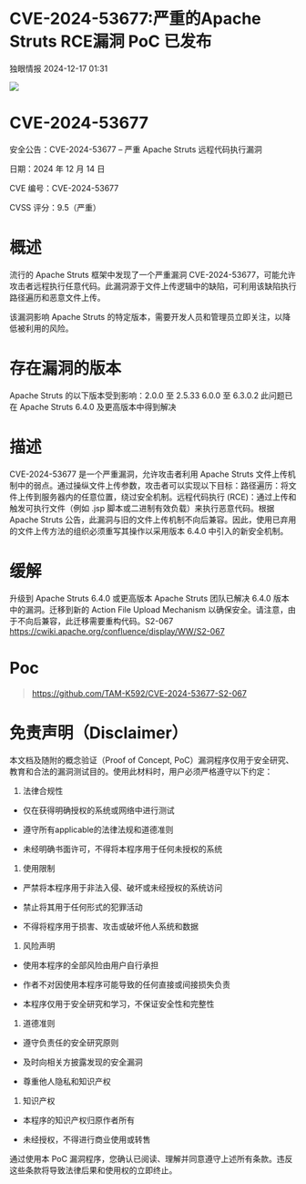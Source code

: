 #  CVE-2024-53677:严重的Apache Struts RCE漏洞 PoC 已发布   
 独眼情报   2024-12-17 01:31  
  
![](https://mmbiz.qpic.cn/sz_mmbiz_png/KgxDGkACWnQONH7K0y47Mtib5EBpYghWhjvu29agPf8iaLNrDiaZZR0H5Tktbp3K0RWg9TPweYSH3yBm9PafrqicFQ/640?wx_fmt=png&from=appmsg "")  
# CVE-2024-53677  
  
安全公告：CVE-2024-53677 – 严重 Apache Struts 远程代码执行漏洞  
  
日期：2024 年 12 月 14 日  
  
CVE 编号：CVE-2024-53677  
  
CVSS 评分：9.5（严重）  
# 概述  
  
流行的 Apache Struts 框架中发现了一个严重漏洞 CVE-2024-53677，可能允许攻击者远程执行任意代码。此漏洞源于文件上传逻辑中的缺陷，可利用该缺陷执行路径遍历和恶意文件上传。  
  
该漏洞影响 Apache Struts 的特定版本，需要开发人员和管理员立即关注，以降低被利用的风险。  
# 存在漏洞的版本  
  
Apache Struts 的以下版本受到影响：2.0.0 至 2.5.33 6.0.0 至 6.3.0.2 此问题已在 Apache Struts 6.4.0 及更高版本中得到解决  
# 描述  
  
CVE-2024-53677 是一个严重漏洞，允许攻击者利用 Apache Struts 文件上传机制中的弱点。通过操纵文件上传参数，攻击者可以实现以下目标：路径遍历：将文件上传到服务器内的任意位置，绕过安全机制。远程代码执行 (RCE)：通过上传和触发可执行文件（例如 .jsp 脚本或二进制有效负载）来执行恶意代码。根据 Apache Struts 公告，此漏洞与旧的文件上传机制不向后兼容。因此，使用已弃用的文件上传方法的组织必须重写其操作以采用版本 6.4.0 中引入的新安全机制。  
# 缓解  
  
升级到 Apache Struts 6.4.0 或更高版本 Apache Struts 团队已解决 6.4.0 版本中的漏洞。迁移到新的 Action File Upload Mechanism 以确保安全。请注意，由于不向后兼容，此迁移需要重构代码。S2-067 https://cwiki.apache.org/confluence/display/WW/S2-067  
# Poc  
>   
> https://github.com/TAM-K592/CVE-2024-53677-S2-067  
  
# 免责声明（Disclaimer）  
  
本文档及随附的概念验证（Proof of Concept, PoC）漏洞程序仅用于安全研究、教育和合法的漏洞测试目的。使用此材料时，用户必须严格遵守以下约定：  
1. 法律合规性  
  
- 仅在获得明确授权的系统或网络中进行测试  
  
- 遵守所有applicable的法律法规和道德准则  
  
- 未经明确书面许可，不得将本程序用于任何未授权的系统  
  
1. 使用限制  
  
- 严禁将本程序用于非法入侵、破坏或未经授权的系统访问  
  
- 禁止将其用于任何形式的犯罪活动  
  
- 不得将程序用于损害、攻击或破坏他人系统和数据  
  
1. 风险声明  
  
- 使用本程序的全部风险由用户自行承担  
  
- 作者不对因使用本程序可能导致的任何直接或间接损失负责  
  
- 本程序仅用于安全研究和学习，不保证安全性和完整性  
  
1. 道德准则  
  
- 遵守负责任的安全研究原则  
  
- 及时向相关方披露发现的安全漏洞  
  
- 尊重他人隐私和知识产权  
  
1. 知识产权  
  
- 本程序的知识产权归原作者所有  
  
- 未经授权，不得进行商业使用或转售  
  
通过使用本 PoC 漏洞程序，您确认已阅读、理解并同意遵守上述所有条款。违反这些条款将导致法律后果和使用权的立即终止。  
  
  
